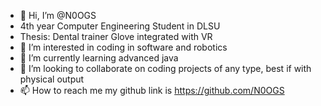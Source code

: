 - 👋 Hi, I’m @N0OGS
- 4th year Computer Engineering Student in DLSU
- Thesis: Dental trainer Glove integrated with VR
- 👀 I’m interested in coding in software and robotics
- 🌱 I’m currently learning advanced java
- 💞️ I’m looking to collaborate on coding projects of any type, best if with physical output
- 📫 How to reach me my github link is https://github.com/N0OGS

<!---
N0OGS/N0OGS is a ✨ special ✨ repository because its `README.md` (this file) appears on your GitHub profile.
You can click the Preview link to take a look at your changes.
--->
